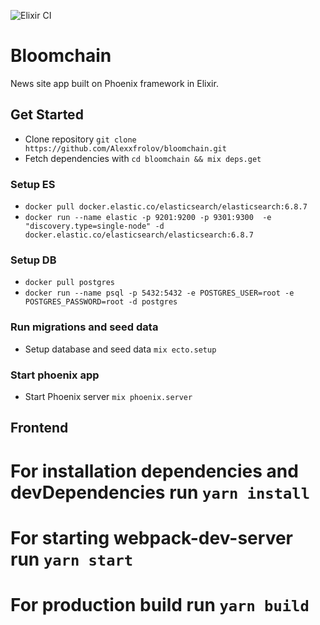 ![Elixir CI](https://github.com/Alexxfrolov/bloomchain/workflows/Elixir%20CI/badge.svg)

# Bloomchain

News site app built on Phoenix framework in Elixir.

## Get Started

* Clone repository `git clone https://github.com/Alexxfrolov/bloomchain.git`
* Fetch dependencies with `cd bloomchain && mix deps.get`

### Setup ES
* `docker pull docker.elastic.co/elasticsearch/elasticsearch:6.8.7`
* `docker run --name elastic -p 9201:9200 -p 9301:9300  -e "discovery.type=single-node" -d docker.elastic.co/elasticsearch/elasticsearch:6.8.7`

### Setup DB
* `docker pull postgres`
* `docker run --name psql -p 5432:5432 -e POSTGRES_USER=root -e POSTGRES_PASSWORD=root -d postgres`

### Run migrations and seed data
* Setup database and seed data `mix ecto.setup`

### Start phoenix app
* Start Phoenix server `mix phoenix.server`


## Frontend
# For installation dependencies and devDependencies run `yarn install`
# For starting webpack-dev-server run `yarn start`
# For production build run `yarn build`

